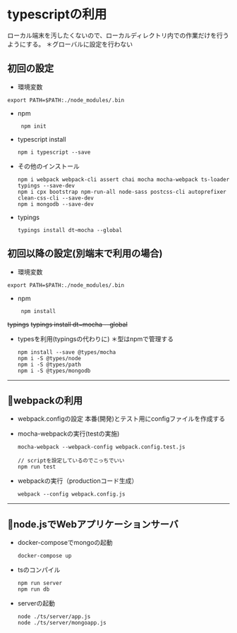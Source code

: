 # typescriptの利用

ローカル端末を汚したくないので、ローカルディレクトリ内での作業だけを行うようにする。
＊グローバルに設定を行わない

## 初回の設定
- 環境変数
 ```
export PATH=$PATH:./node_modules/.bin
 ```
- npm  
   ```npm
    npm init
   ```
- typescript install  
    ```npm
    npm i typescript --save
    ```
 - その他のインストール
    ```$npm
    npm i webpack webpack-cli assert chai mocha mocha-webpack ts-loader typings --save-dev
    npm i cpx bootstrap npm-run-all node-sass postcss-cli autoprefixer clean-css-cli --save-dev
    npm i mongodb --save-dev
    ```
 - typings
    ```$npm
    typings install dt~mocha --global
    ```

## 初回以降の設定(別端末で利用の場合)
- 環境変数
 ```
export PATH=$PATH:./node_modules/.bin
 ```
- npm  
   ```npm
    npm install
   ```
~~typings~~
    ~~typings install dt~mocha --global~~

 - typesを利用(typingsの代わりに) ＊型はnpmで管理する
    ```$npm
    npm install --save @types/mocha
    npm i -S @types/node
    npm i -S @types/path
    npm i -S @types/mongodb
    ```

--------

## webpackの利用
 - webpack.configの設定
    本番(開発)とテスト用にconfigファイルを作成する

 - mocha-webpackの実行(testの実施)
    ```$npm
    mocha-webpack --webpack-config webpack.config.test.js 
    
    // scriptを設定しているのでこっちでいい
    npm run test
    ```
    
 - webpackの実行（productionコード生成）
    ```$npm
    webpack --config webpack.config.js
    ```
--------

## node.jsでWebアプリケーションサーバ
 - docker-composeでmongoの起動
    ```$docker
    docker-compose up
    ```
    
 - tsのコンパイル
    ```$npm
    npm run server
    npm run db
    ```
 
 - serverの起動
   ```$node
   node ./ts/server/app.js
   node ./ts/server/mongoapp.js
   ```
